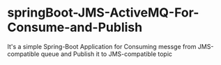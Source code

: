 # springBoot-JMS-ActiveMQ-For-Consume-and-Publish
It's a simple Spring-Boot Application for Consuming messge from JMS-compatible queue and Publish it to JMS-compatible topic
